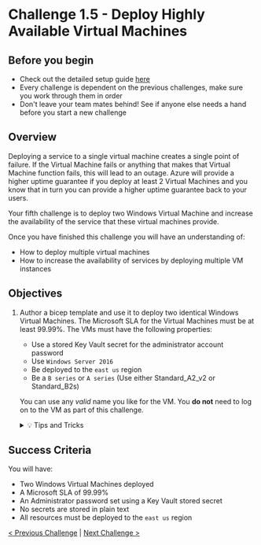 # Challenge 1.5 - Deploy Highly Available Virtual Machines

## Before you begin

* Check out the detailed setup guide [here](Setup/readme.md)
* Every challenge is dependent on the previous challenges, make sure you work through them in order
* Don't leave your team mates behind! See if anyone else needs a hand before you start a new challenge

## Overview

Deploying a service to a single virtual machine creates a single point of failure. If the Virtual Machine fails or anything that makes that Virtual Machine function fails, this will lead to an outage. Azure will provide a higher uptime guarantee if you deploy at least 2 Virtual Machines and you know that in turn you can provide a higher uptime guarantee back to your users.

Your fifth challenge is to deploy two Windows Virtual Machine and increase the availability of the service that these virtual machines provide.

Once you have finished this challenge you will have an understanding of:

* How to deploy multiple virtual machines
* How to increase the availability of services by deploying multiple VM instances

## Objectives

1. Author a bicep template and use it to deploy two identical Windows Virtual Machines. The Microsoft SLA for the Virtual Machines must be at least 99.99%. The VMs must have the following properties:
    * Use a stored Key Vault secret for the administrator account password
    * Use `Windows Server 2016`
    * Be deployed to the `east us` region
    * Be a `B series` or `A series` (Use either Standard_A2_v2 or Standard_B2s)

    You can use any *valid* name you like for the VM.
    You **do not** need to log on to the VM as part of this challenge.

    <details>
    <summary>💡 Tips and Tricks</summary>
    <ul>
        <li>What is the difference between an Availability Set and an Availability Zone?</li>
        <li>Does the type of disk you choose have any impact on the Microsoft SLA?</li>
        <li>What is a bicep module?</li>
        <li>If you use a module - you're likely going to want to know about the <a href="https://docs.microsoft.com/en-us/azure/azure-resource-manager/bicep/key-vault-parameter?tabs=azure-cli#use-getsecret-function">getSecret()</a> function</li>
    </ul>
    </details>

## Success Criteria

You will have:
 - Two Windows Virtual Machines deployed
 - A Microsoft SLA of 99.99%
 - An Administrator password set using a Key Vault stored secret
 - No secrets are stored in plain text
 - All resources must be deployed to the `east us` region

[< Previous Challenge](../1.4/readme.md) | [Next Challenge >](../1.6/readme.md)